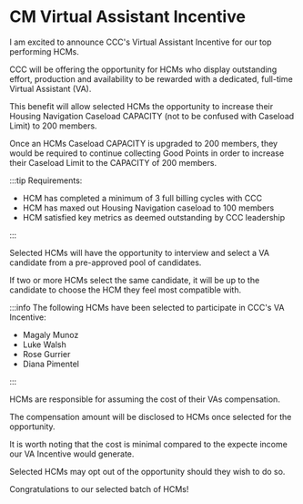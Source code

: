 # CM Virtual Assistant Incentive

I am excited to announce CCC's Virtual Assistant Incentive for our top performing HCMs.

CCC will be offering the opportunity for HCMs who display outstanding effort, production and availability to be rewarded with a
dedicated, full-time Virtual Assistant (VA).

This benefit will allow selected HCMs the opportunity to increase their Housing Navigation Caseload CAPACITY (not to be confused with Caseload Limit) to 200 members.

Once an HCMs Caseload CAPACITY is upgraded to 200 members, they would be required to continue collecting Good
Points in order to increase their Caseload Limit to the CAPACITY of 200 members.

:::tip Requirements:

- HCM has completed a minimum of 3 full billing cycles with CCC
- HCM has maxed out Housing Navigation caseload to 100 members
- HCM satisfied key metrics as deemed outstanding by CCC leadership

:::

Selected HCMs will have the opportunity to interview and select a VA candidate from a pre-approved pool of candidates.

If two or more HCMs select the same candidate, it will be up to the candidate to choose the HCM they feel most compatible with.

:::info The following HCMs have been selected to participate in CCC's VA Incentive:

- Magaly Munoz
- Luke Walsh
- Rose Gurrier
- Diana Pimentel

:::

HCMs are responsible for assuming the cost of their VAs compensation.

The compensation amount will be disclosed to HCMs once selected for the opportunity.

It is worth noting that the cost is minimal compared to the expecte income our VA Incentive would generate.

Selected HCMs may opt out of the opportunity should they wish to do so.

Congratulations to our selected batch of HCMs!
